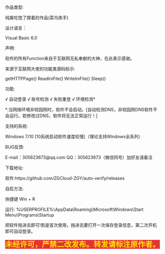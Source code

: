 作品类型:<p>
纯属吃饱了撑着的作品(菜鸟练手)
<p>
设计语言：<p>
Visual Basic 6.0
<p>
声明:<p>
软件的所有Function来自于互联网无私奉献的大神，在此表示感谢。
<p>来源于互联网大佬的功能类源码标示: 
<p>getHTTPPage()  ReadIniFile()   WriteIniFile()   Sleep()  
<p>
功能:<p>
√ 自动登录   √ 账号检测   √ 失败重登  √ 环境检测*<p>
*:当网络环境非校园网时，软件不会启动。[自动检测DNS，非校园网DNS软件不会运行。若修改过DNS，软件将无法正常运行！]
<p>
支持的系统:<p>
Windows 7/10 [10系统启动软件速度较慢]（理论支持Windows全系列）
<p>
BUG反馈:<p>
E-mail：305623673@qq.com QQ：305623673（微信同号）加好友请备注
<p>
下载地址:<p>
软件:https://github.com/ZGCloud-ZGY/auto-verify/releases
<p>
自启方法:<p>
快捷键 Win + R<p>
运行:  %USERPROFILE%\AppData\Roaming\Microsoft\Windows\Start Menu\Programs\Startup<p>
把软件拖进去即可!若是首次使用，拖进去要打开一次保存登录信息，第二次开机即可自动登录。<p>
<p>
<span style="background-color:#E53333;color:#FFE500;font-size:24px;"><strong>未经许可，严禁二改发布。转发请标注原作者。</strong></span>
